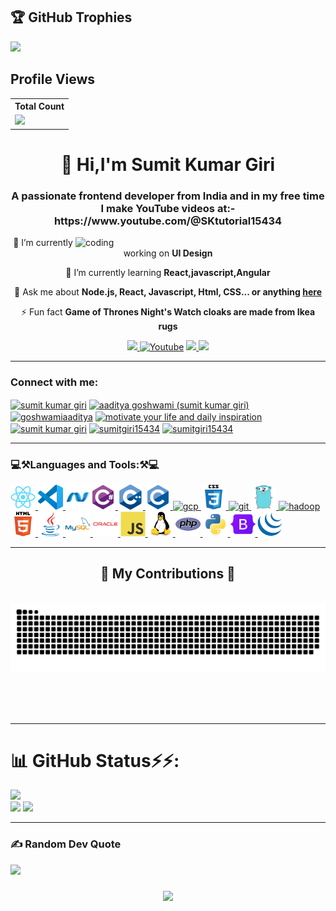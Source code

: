<!----<p align="left"> <img src="https://komarev.com/ghpvc/?username=sumitgiri15434&label=Profile%20views&color=0e75b6&style=flat" alt="sumitgiri15434" /> </p>---->
## 🏆 GitHub Trophies
![](https://github-profile-trophy.vercel.app/?username=SumitKumargiri&theme=radical&no-frame=false&no-bg=false&margin-w=4)
## Profile Views


  <table>
    <tr>
      <!-- <th>Profile Views</th> -->
      <th>Total Count</th>
    </tr>
    <tr>
      <!-- <td>
        <div align="center">
          <a href="https://github.com/SumitKumargiri"><img src="https://komarev.com/ghpvc/?username=sumitgiri15434&label=Profile%20views&color=0e75b6&style=flat" alt="sumitgiri15434" width="52" /></a>
          <br />
          <a align="center" href="https://github.com/SumitKumargiri"><b>SumitKumargiri</b></a>
        </b>
      </td> -->
      <!-- Profile Views -->
      <td>
         <a href="https://github.com/SumitKumargiri"> <img src="https://komarev.com/ghpvc/?username=sumitgiri15434&style=for-the-badge&color=brightgreen"> </a>
      </td>
    </tr>
  </table>

<h1 align="center">👋 Hi,I'm Sumit Kumar Giri</h1>
<h3 align="center">A passionate frontend developer from India and in my free time I make YouTube videos at:- https://www.youtube.com/@SKtutorial15434</h3>

<img align="right" alt="coding" width="400" src="https://user-images.githubusercontent.com/55389276/140866485-8fb1c876-9a8f-4d6a-98dc-08c4981eaf70.gif">

<div align="center">
 
 🔭 I’m currently working on **UI Design**
 
 🌱 I’m currently learning **React,javascript,Angular**

 💬 Ask me about **Node.js, React, Javascript, Html, CSS... or anything [here]([https://github.com/salesp07/salesp07/issues])**

 ⚡ Fun fact **Game of Thrones Night's Watch cloaks are made from Ikea rugs**
 
 </div>
 
<div align="center"> 
  <a href="mailto:sumitgiri15434@gmail.com">
    <img src="https://img.shields.io/badge/Gmail-333333?style=for-the-badge&logo=gmail&logoColor=red" />
  </a>
 <a href="https://www.youtube.com/@SKtutorial15434"><img alt="Youtube" title="Youtube" src="https://img.shields.io/badge/-Youtube-FF0000?style=for-the-badge&logo=youtube&logoColor=white"/></a>
  <a href="https://www.linkedin.com/in/sumit-kumar-giri-524718214/" target="_blank">
    <img src="https://img.shields.io/badge/LinkedIn-0077B5?style=for-the-badge&logo=linkedin&logoColor=white" target="_blank" />
  </a>
  <a href="https://sumitkumargiri.github.io/portfolio_web/" target="_blank">
     <img src="https://img.shields.io/badge/Portfolio-FF5722?style=for-the-badge&logo=todoist&logoColor=white" target="_blank" /> <!-- sqlite, safari, google-chrome are other good icon options -->
  </a>
</div>

 <hr/>

<h3 align="left">Connect with me:</h3>
<p align="left">
<a href="https://linkedin.com/in/sumit kumar giri" target="blank"><img align="center" src="https://raw.githubusercontent.com/rahuldkjain/github-profile-readme-generator/master/src/images/icons/Social/linked-in-alt.svg" alt="sumit kumar giri" height="30" width="40" /></a>
<a href="https://fb.com/aaditya goshwami (sumit kumar giri)" target="blank"><img align="center" src="https://raw.githubusercontent.com/rahuldkjain/github-profile-readme-generator/master/src/images/icons/Social/facebook.svg" alt="aaditya goshwami (sumit kumar giri)" height="30" width="40" /></a>
<a href="https://instagram.com/goshwamiaaditya" target="blank"><img align="center" src="https://raw.githubusercontent.com/rahuldkjain/github-profile-readme-generator/master/src/images/icons/Social/instagram.svg" alt="goshwamiaaditya" height="30" width="40" /></a>
<a href="https://www.youtube.com/@SKtutorial15434" target="blank"><img align="center" src="https://raw.githubusercontent.com/rahuldkjain/github-profile-readme-generator/master/src/images/icons/Social/youtube.svg" alt="motivate your life and daily inspiration" height="30" width="40" /></a>
<a href="https://www.codechef.com/users/sumit kumar giri" target="blank"><img align="center" src="https://cdn.jsdelivr.net/npm/simple-icons@3.1.0/icons/codechef.svg" alt="sumit kumar giri" height="30" width="40" /></a>
<a href="https://www.hackerrank.com/sumitgiri15434" target="blank"><img align="center" src="https://raw.githubusercontent.com/rahuldkjain/github-profile-readme-generator/master/src/images/icons/Social/hackerrank.svg" alt="sumitgiri15434" height="30" width="40" /></a>
<a href="https://auth.geeksforgeeks.org/user/sumitgiri15434" target="blank"><img align="center" src="https://raw.githubusercontent.com/rahuldkjain/github-profile-readme-generator/master/src/images/icons/Social/geeks-for-geeks.svg" alt="sumitgiri15434" height="30" width="40" /></a>
</p>
<hr/>
<h3 align="left">💻⚒️Languages and Tools:⚒️💻</h3>
<p align="left"> <a href="https://www.react.com/" target="_blank" rel="noreferrer"><img src="https://raw.githubusercontent.com/devicons/devicon/master/icons/react/react-original.svg" alt="react" width="40" height="40"/> </a> <a href="https://www.w3schools.com/vscode/" target="_blank" rel="noreferrer"> <img src="https://raw.githubusercontent.com/devicons/devicon/master/icons/vscode/vscode-original.svg" alt="vscode" width="40" height="40"/> </a><a href="https://dotnet.microsoft.com/" target="_blank" rel="noreferrer"><img src="https://raw.githubusercontent.com/devicons/devicon/master/icons/dot-net/dot-net-original.svg" alt=".NET" width="40" height="40"/></a><a href="https://learn.microsoft.com/en-us/dotnet/csharp/" target="_blank" rel="noreferrer"><img src="https://raw.githubusercontent.com/devicons/devicon/master/icons/csharp/csharp-original.svg" alt="C#" width="40" height="40"/></a></a><a href="https://www.w3schools.com/cpp/" target="_blank" rel="noreferrer"> <img src="https://raw.githubusercontent.com/devicons/devicon/master/icons/cplusplus/cplusplus-original.svg" alt="cplusplus" width="40" height="40"/> </a><a href="https://www.cprogramming.com/" target="_blank" rel="noreferrer"> <img src="https://raw.githubusercontent.com/devicons/devicon/master/icons/c/c-original.svg" alt="c" width="40" height="40"/> </a><a href="https://cloud.google.com" target="_blank" rel="noreferrer"> <img src="https://www.vectorlogo.zone/logos/google_cloud/google_cloud-icon.svg" alt="gcp" width="40" height="40"/> </a><a href="https://www.w3schools.com/css/" target="_blank" rel="noreferrer"> <img src="https://raw.githubusercontent.com/devicons/devicon/master/icons/css3/css3-original-wordmark.svg" alt="css3" width="40" height="40"/> </a><a href="https://git-scm.com/" target="_blank" rel="noreferrer"> <img src="https://www.vectorlogo.zone/logos/git-scm/git-scm-icon.svg" alt="git" width="40" height="40"/> </a> <a href="https://golang.org" target="_blank" rel="noreferrer"> <img src="https://raw.githubusercontent.com/devicons/devicon/master/icons/go/go-original.svg" alt="go" width="40" height="40"/> </a> <a href="https://hadoop.apache.org/" target="_blank" rel="noreferrer"> <img src="https://www.vectorlogo.zone/logos/apache_hadoop/apache_hadoop-icon.svg" alt="hadoop" width="40" height="40"/> </a><a href="https://www.w3.org/html/" target="_blank" rel="noreferrer"> <img src="https://raw.githubusercontent.com/devicons/devicon/master/icons/html5/html5-original-wordmark.svg" alt="html5" width="40" height="40"/> </a> <a href="https://www.java.com" target="_blank" rel="noreferrer"> <img src="https://raw.githubusercontent.com/devicons/devicon/master/icons/java/java-original.svg" alt="java" width="40" height="40"/> </a> <a href="https://www.mysql.com/" target="_blank" rel="noreferrer"> <img src="https://raw.githubusercontent.com/devicons/devicon/master/icons/mysql/mysql-original-wordmark.svg" alt="mysql" width="40" height="40"/> </a> <a href="https://www.oracle.com/" target="_blank" rel="noreferrer"> <img src="https://raw.githubusercontent.com/devicons/devicon/master/icons/oracle/oracle-original.svg" alt="oracle" width="40" height="40"/> </a> <a href="https://www.javascript.org" target="_blank" rel="noreferrer"> <img src="https://raw.githubusercontent.com/devicons/devicon/master/icons/javascript/javascript-original.svg" alt="javascript" width="40" height="40"/> </a><a href="https://www.linux.org/" target="_blank" rel="noreferrer"> <img src="https://raw.githubusercontent.com/devicons/devicon/master/icons/linux/linux-original.svg" alt="linux" width="40" height="40"/> </a></a> <a href="https://www.php.net" target="_blank" rel="noreferrer"> <img src="https://raw.githubusercontent.com/devicons/devicon/master/icons/php/php-original.svg" alt="php" width="40" height="40"/> </a><a href="https://www.python.org" target="_blank" rel="noreferrer"> <img src="https://raw.githubusercontent.com/devicons/devicon/master/icons/python/python-original.svg" alt="python" width="40" height="40"/> </a> <a href="https://www.bootstrap.org" target="_blank" rel="noreferrer"> <img src="https://raw.githubusercontent.com/devicons/devicon/master/icons/bootstrap/bootstrap-original.svg" alt="bootstrap" width="40" height="40"/> </a><a href="https://www.jquery.org" target="_blank" rel="noreferrer"> <img src="https://raw.githubusercontent.com/devicons/devicon/master/icons/jquery/jquery-original.svg" alt="bootstrap" width="40" height="40"/> </a></p>

<hr/>
<div align="center">
  <h2>🐍 My Contributions 🐍</h2>
  <br>
  <img alt="snake eating my contributions" src="https://raw.githubusercontent.com/salesp07/salesp07/output/github-contribution-grid-snake.svg" />
  
  <br/><br/><br/>
</div>

<hr/>

<!-----------<h2 align="center">⚡ Status ⚡</h2>------->
<!-- <br>
<div align=center>
  <img width=390 src="https://streak-stats.demolab.com/?user=SumitKumargiri&count_private=true&theme=react&border_radius=10" alt="streak stats"/>
  <img width=390 src="https://github-readme-stats-salesp07.vercel.app/api?username=SumitKumargiri&count_private=true&show_icons=true&theme=react&rank_icon=github&border_radius=10" alt="readme stats" />
  <br/>
  <img width=325 align="center" src="https://github-readme-stats-salesp07.vercel.app/api/top-langs/?username=SumitKumargiri&hide=HTML&langs_count=8&layout=compact&theme=react&border_radius=10&size_weight=0.5&count_weight=0.5&exclude_repo=github-readme-status" alt="top langs" />
</div>
<br/><br/>
<hr/>

<h3 align="center">
    <img src="https://readme-typing-svg.herokuapp.com/?font=Righteous&size=25&center=true&vCenter=true&width=500&height=70&duration=4000&lines=Thanks+for+visiting!+✌️;+Shoot+me+a+message+on+Linkedin!;I'm+always+down+to+collab+:)">
</h3>

<br/> -->


<!-------## ⚡My Stats⚡:
<p align="center">
<img height="200px" src="https://github-readme-stats.vercel.app/api?username=SumitKumargiri&hide_border=true&show_icons=true&count_private=true&theme=gruvbox&bg_color=151515">
</p>

## Activity On GitHub

<p align="center">
  <a href="https://github.com/SumitKumargiri">      
<img title="stats" alt="streak" src="https://github-readme-streak-stats.herokuapp.com/?user=SumitKumargiri&theme=dark&hide_border=true&stroke=f53b3b"/>
</a> 
</p>

## Top Respositorys
  <p align="left">
     <a href="https://github.com/SumitKumargiri/Profile-Badges"><img width="278" src="https://denvercoder1-github-readme-stats.vercel.app/api/pin/?username=SumitKumargiri&repo=Profile-Badges&theme=react&bg_color=1F222E&title_color=F8D866&hide_border=true&icon_color=F8D866&show_icons=false" alt="github-readme-streak-stats"></a>
    <a href="https://github.com/SumitKumargiri/IP-Finder"><img width="278" src="https://denvercoder1-github-readme-stats.vercel.app/api/pin/?username=SumitKumargiri&repo=IP-Finder&theme=react&bg_color=1F222E&title_color=F8D866&hide_border=true&icon_color=F8D866&show_icons=false" alt="github-readme-streak-stats"></a>
   <a href="https://github.com/ChatCool-Inc/chatcool"><img width="278" src="https://denvercoder1-github-readme-stats.vercel.app/api/pin/?username=ChatCool-Inc&repo=chatcool&theme=react&bg_color=1F222E&title_color=F8D866&hide_border=true&icon_color=F8D866&show_icons=false" alt="github-readme-streak-stats"></a>
  </p>
---->


# 📊 GitHub Status⚡⚡:
![](https://github-readme-stats.vercel.app/api?username=SumitKumargiri&theme=dark&hide_border=false&include_all_commits=false&count_private=false)<br/>
![](https://github-readme-streak-stats.herokuapp.com/?user=SumitKumargiri&theme=dark&hide_border=false)
![](https://github-readme-stats.vercel.app/api/top-langs/?username=SumitKumargiri&theme=dark&hide_border=false&include_all_commits=false&count_private=false&layout=compact)

<hr/>
<!-----------## 🏆 GitHub Trophies
![](https://github-profile-trophy.vercel.app/?username=SumitKumargiri&theme=radical&no-frame=false&no-bg=false&margin-w=4)-------->

### ✍️ Random Dev Quote
![](https://quotes-github-readme.vercel.app/api?type=horizontal&theme=radical)

<!---
### 🔝 Top Contributed Repo
![](https://github-contributor-stats.vercel.app/api?username=SumitKumargiri&limit=5&theme=monokai&combine_all_yearly_contributions=true)

### 😂 Random Dev Meme
<img src='https://randommeme-five.vercel.app/' style="height: 400px;"/>

<hr/>
-->
<!---
[![](https://visitcount.itsvg.in/api?id=SumitKumargiri&icon=0&color=0)](https://visitcount.itsvg.in)-->

<!-- Proudly created with GPRM ( https://gprm.itsvg.in ) -->

<h3 align="center">
    <img src="https://readme-typing-svg.herokuapp.com/?font=Righteous&size=25&center=true&vCenter=true&width=500&height=70&duration=4000&lines=Thanks+for+visiting!+✌️;+Shoot+me+a+message+on+Linkedin!;I'm+always+down+to+collab+:)">
</h3>
